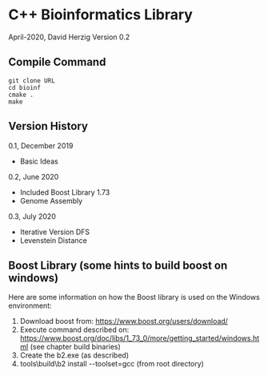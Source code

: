 # C++ Bioinformatics Library
April-2020, David Herzig
Version 0.2

## Compile Command
```
git clone URL
cd bioinf
cmake .
make
```

## Version History
0.1, December 2019
- Basic Ideas

0.2, June 2020
- Included Boost Library 1.73
- Genome Assembly

0.3, July 2020
- Iterative Version DFS
- Levenstein Distance


## Boost Library (some hints to build boost on windows)
Here are some information on how the Boost library is used on the Windows
environment:
1. Download boost from: https://www.boost.org/users/download/
2. Execute command described on: https://www.boost.org/doc/libs/1_73_0/more/getting_started/windows.html
(see chapter build binaries)
3. Create the b2.exe (as described)
4. tools\build\b2 install --toolset=gcc (from root directory)
